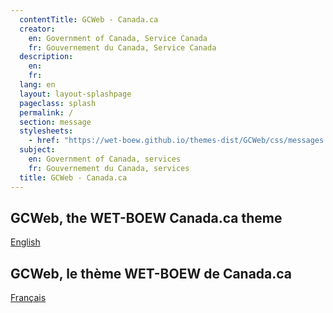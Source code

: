 ```yaml
---
  contentTitle: GCWeb - Canada.ca
  creator:
    en: Government of Canada, Service Canada
    fr: Gouvernement du Canada, Service Canada
  description:
    en:
    fr:
  lang: en
  layout: layout-splashpage
  pageclass: splash
  permalink: /
  section: message
  stylesheets:
    - href: "https://wet-boew.github.io/themes-dist/GCWeb/css/messages.min.css"
  subject:
    en: Government of Canada, services
    fr: Gouvernement du Canada, services
  title: GCWeb - Canada.ca
---
```


<div class="row">
	<section class="col-xs-6 text-right">
		<h2 class="wb-inv">GCWeb, the WET-BOEW Canada.ca theme</h2>
		<p><a href="./index-en.html" class="btn btn-primary">English</a></p>
	</section>
	<section class="col-xs-6" lang="fr">
		<h2 class="wb-inv">GCWeb, le thème WET-BOEW de Canada.ca</h2>
		<p><a href="./index-fr.html" class="btn btn-primary">Français</a></p>
	</section>
</div>
